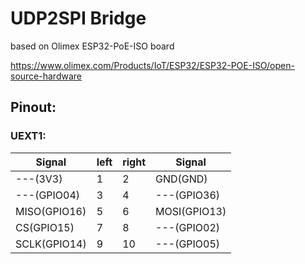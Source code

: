 # UDP2SPI Bridge

based on Olimex ESP32-PoE-ISO board

https://www.olimex.com/Products/IoT/ESP32/ESP32-POE-ISO/open-source-hardware

## Pinout:

### UEXT1:

| Signal | left | right | Signal |
| --- | --- | --- | --- | 
| ---(3V3)    | 1 | 2  | GND(GND)  |
| ---(GPIO04) | 3 | 4  | ---(GPIO36)  |
| MISO(GPIO16)| 5 | 6  | MOSI(GPIO13) |
| CS(GPIO15)  | 7 | 8  | ---(GPIO02)  |
| SCLK(GPIO14)| 9 | 10 | ---(GPIO05)  |
